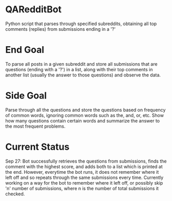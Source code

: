 # QARedditBot
Python script that parses through specified subreddits, obtaining all top comments (replies) from submissions ending in a '?'

# End Goal
To parse all posts in a given subreddit and store all submissions that are questions (ending with a '?') in a list, along with their top comments in another list (usually the answer to those questions) and observe the data.

# Side Goal
Parse through all the questions and store the questions based on frequency of common words, ignoring common words such as the, and, or, etc. Show how many questions contain certain words and summarize the answer to the most frequent problems.

# Current Status
Sep 27: Bot successfully retrieves the questions from submissions, finds the comment with the highest score, and adds both to a list which is printed at the end. However, everytime the bot runs, it does not remember where it left off and so repeats through the same submissions every time. Currently working on a way for the bot to remember where it left off, or possibly skip 'n' number of submissions, where n is the number of total submissions it checked.
